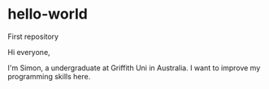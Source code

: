 # hello-world
First repository

Hi everyone,

I'm Simon, a undergraduate at Griffith Uni in Australia.
I want to improve my programming skills here.

